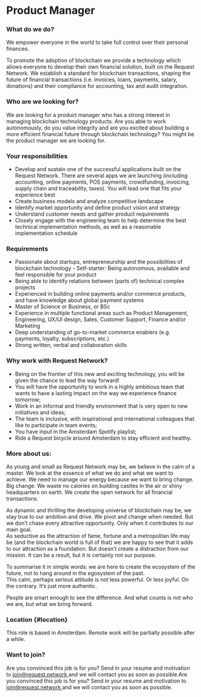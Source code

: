 # Product Manager

### What do we do?

We empower everyone in the world to take full control over their personal finances.

To promote the adoption of blockchain we provide a technology which allows everyone to develop their own financial solution, built on the Request Network. We establish a standard for blockchain transactions, shaping the future of financial transactions \(i.e. invoices, loans, payments, salary, donations\) and their compliance for accounting, tax and audit integration.

### Who are we looking for?

We are looking for a product manager who has a strong interest in managing blockchain technology products. Are you able to work autonomously, do you value integrity and are you excited about building a more efficient financial future through blockchain technology? You might be the product manager we are looking for.

### **Your responsibilities**

* Develop and sustain one of the successful applications built on the Request Network. There are several apps we are launching \(including accounting, online payments, POS payments, crowdfunding, invoicing, supply chain and traceability, taxes\). You will lead one that fits your experience best
* Create business models and analyze competitive landscape
* Identify market opportunity and define product vision and strategy
* Understand customer needs and gather product requirements
* Closely engage with the engineering team to help determine the best technical implementation methods, as well as a reasonable implementation schedule

### Requirements

* Passionate about startups, entrepreneurship and the possibilities of blockchain technology - Self-starter: Being autonomous, available and feel responsible for your product
* Being able to identify relations between \(parts of\) technical complex projects
* Experienced in building online payments and/or commerce products, and have knowledge about global payment systems
* Master of Science or Business, or BSc
* Experience in multiple functional areas such as Product Management, Engineering, UX/UI design, Sales, Customer Support, Finance and/or Marketing
* Deep understanding of go-to-market commerce enablers \(e.g. payments, loyalty, subscriptions, etc.\)
* Strong written, verbal and collaboration skills

### Why work with Request Network?

* Being on the frontier of this new and exciting technology, you will be given the chance to lead the way forward!
* You will have the opportunity to work in a highly ambitious team that wants to have a lasting impact on the way we experience finance tomorrow;
* Work in an informal and friendly environment that is very open to new initiatives and ideas;
* The team is inclusive, with inspirational and international colleagues that like to participate in team events;
* You have input in the Amsterdam Spotify playlist;
* Ride a Request bicycle around Amsterdam to stay efficient and healthy.

### **More about us:**

As young and small as Request Network may be, we believe in the calm of a master. We look at the essence of what we do and what we want to achieve. We need to manage our energy because we want to bring change. Big change. We waste no calories on building castles in the air or shiny headquarters on earth. We create the open network for all financial transactions.

As dynamic and thrilling the developing universe of blockchain may be, we stay true to our ambition and drive. We pivot and change when needed. But we don’t chase every attractive opportunity. Only when it contributes to our main goal.  
As seductive as the attraction of fame, fortune and a metropolitan life may be \(and the blockchain world is full of that\) we are happy to see that it adds to our attraction as a foundation. But doesn’t create a distraction from our mission. It can be a result, but it is certainly not our purpose.

To summarise it in simple words: we are here to create the ecosystem of the future, not to hang around in the egosystem of the past.  
This calm, perhaps serious attitude is not less powerful. Or less joyful. On the contrary. It’s just more authentic.  
  
People are smart enough to see the difference. And what counts is not who we are, but what we bring forward.

### Location {#location}

This role is based in Amsterdam. Remote work will be partially possible after a while.

### Want to join?

Are you convinced this job is for you? Send in your resume and motivation to [join@request.network ](mailto:join@request.network)and we will contact you as soon as possible.Are you convinced this job is for you? Send in your resume and motivation to [join@request.network ](mailto:join@request.network)and we will contact you as soon as possible.

